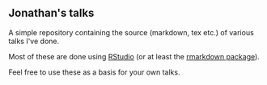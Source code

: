 ## Jonathan's talks ##

A simple repository containing the source (markdown, tex etc.) of various talks I've done.

Most of these are done using [RStudio](http://rstudio.org) (or at least the [rmarkdown package](http://rmarkdown.rstudio.com)).

Feel free to use these as a basis for your own talks.
